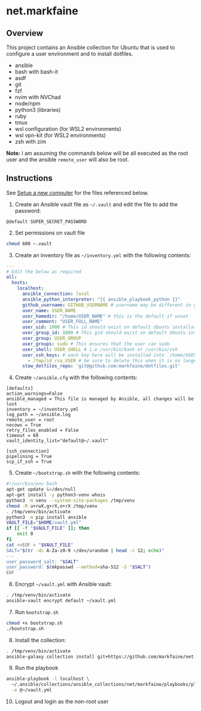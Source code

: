 # net.markfaine

## Overview 
This project contains an Ansible collection for Ubuntu that is used to configure a user environment and to install dotfiles.

- ansible
- bash with bash-it
- asdf
- git
- fzf
- nvim with NVChad
- node/npm 
- python3 (libraries)
- ruby
- tmux
- wsl configuration (for WSL2 environments)
- wsl vpn-kit (for WSL2 environments)
- zsh with zim

**Note:** I am assuming the commands below will be all executed as the root user and the ansible `remote_user` will also be root. 

## Instructions
See [Setup a new computer](https://gist.github.com/markfaine/ba7468b0d81d1914ac1a7f97e2998606) for the files referenced below.

1. Create an Ansible vault file as `~/.vault` and edit the file to add the password:
```
@default SUPER_SECRET_PASSWORD
```
2. Set permissions on vault file
```sh
chmod 600 ~.vault
```
3. Create an inventory file as `~/inventory.yml` with the following contents:
```yml
---
# Edit the below as required
all:
  hosts:
    localhost:
      ansible_connection: local
      ansible_python_interpreter: "{{ ansible_playbook_python }}"
      github_username: GITHUB_USERNAME # username may be different in github
      user_name: USER_NAME
      user_homedir: "/home/USER_NAME" # this is the default if unset
      user_comment: "USER_FULL_NAME"
      user_uid: 1000 # This id should exist on default Ubuntu installations but verify before using
      user_group_id: 1000 # This gid should exist on default Ubuntu installations but verify before using
      user_group: USER_GROUP
      user_groups: sudo # This ensures that the user can sudo
      user_shell: USER_SHELL # i.e /usr/bin/bash or /usr/bin/zsh
      user_ssh_keys: # each key here will be installed into `/home/USER_NAME/.ssh/<basename>`
        - /tmp/id_rsa_USER # be sure to delete this when it is no longer needed
      stow_dotfiles_repo: 'git@github.com:markfaine/dotfiles.git' 
```
4. Create `~/ansible.cfg` with the following contents:
```
[defaults]
action_warnings=False
ansible_managed = This file is managed by Ansible, all changes will be lost
inventory = ~/inventory.yml
log_path = ~/ansible.log
remote_user = root
nocows = True
retry_files_enabled = False
timeout = 60
vault_identity_list="default@~/.vault"

[ssh_connection]
pipelining = True
scp_if_ssh = True
```
5. Create `~/bootstrap.sh` with the following contents:
```sh
#!/usr/bin/env bash
apt-get update &>/dev/null
apt-get install -y python3-venv whois
python3 -m venv --system-site-packages /tmp/venv
chmod -R u+rwX,g+rX,o+rX /tmp/venv
. /tmp/venv/bin/activate
python3 -m pip install ansible
VAULT_FILE="$HOME/vault.yml"
if [[ -f "$VAULT_FILE" ]]; then
    exit 0
fi
cat <<EOF > "$VAULT_FILE"
SALT="$(tr -dc A-Za-z0-9 </dev/urandom | head -c 12; echo)"
---
user_password_salt: "$SALT"
user_password: $(mkpasswd --method=sha-512 -S "$SALT")
EOF
```
6. Encrypt `~/vault.yml` with Ansible vault:
```sh
. /tmp/venv/bin/activate
ansible-vault encrypt default ~/vault.yml
```
7. Run `bootstrap.sh` 
```sh
chmod +x bootstrap.sh
./bootstrap.sh
```
8. Install the collection:
```sh
. /tmp/venv/bin/activate
ansible-galaxy collection install git+https://github.com/markfaine/net-markfaine.git
```
9. Run the playbook
```sh
ansible-playbook -l localhost \
  ~/.ansible/collections/ansible_collections/net/markfaine/playbooks/playbook.yml \
  -e @~/vault.yml
```
10. Logout and login as the non-root user
